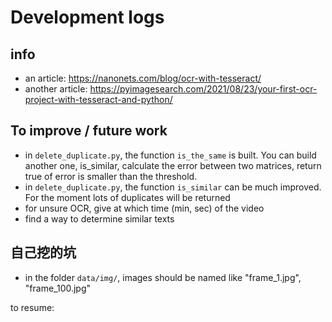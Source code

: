 # Development logs

## info
- an article: https://nanonets.com/blog/ocr-with-tesseract/
- another article: https://pyimagesearch.com/2021/08/23/your-first-ocr-project-with-tesseract-and-python/

## To improve / future work
- in `delete_duplicate.py`, the function `is_the_same` is built. You can build another one, is_similar, calculate the error between two matrices, return true of error is smaller than the threshold. 
- in `delete_duplicate.py`, the function `is_similar` can be much improved. For the moment lots of duplicates will be returned
- for unsure OCR, give at which time (min, sec) of the video
- find a way to determine similar texts


## 自己挖的坑
- in the folder `data/img/`, images should be named like "frame_1.jpg", "frame_100.jpg"



to resume:  